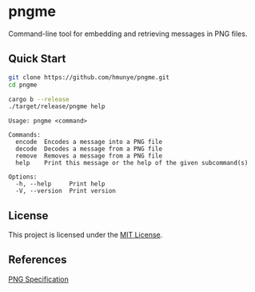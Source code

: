 # pngme

Command-line tool for embedding and retrieving messages in PNG files.

## Quick Start

```bash
git clone https://github.com/hmunye/pngme.git
cd pngme
```

```bash
cargo b --release
./target/release/pngme help
```

```
Usage: pngme <command>

Commands:
  encode  Encodes a message into a PNG file
  decode  Decodes a message from a PNG file
  remove  Removes a message from a PNG file
  help    Print this message or the help of the given subcommand(s)

Options:
  -h, --help     Print help
  -V, --version  Print version
```

## License

This project is licensed under the [MIT License].

[MIT License]: https://github.com/hmunye/pngme/blob/main/LICENSE

## References
[PNG Specification](https://www.w3.org/TR/png-3/)
